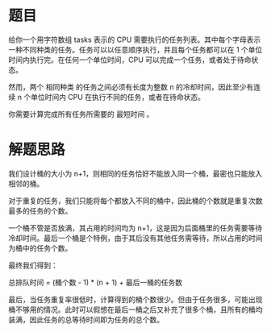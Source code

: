 # 题目
给你一个用字符数组 tasks 表示的 CPU 需要执行的任务列表。其中每个字母表示一种不同种类的任务。任务可以以任意顺序执行，并且每个任务都可以在 1 个单位时间内执行完。在任何一个单位时间，CPU 可以完成一个任务，或者处于待命状态。  

然而，两个 相同种类 的任务之间必须有长度为整数 n 的冷却时间，因此至少有连续 n 个单位时间内 CPU 在执行不同的任务，或者在待命状态。  

你需要计算完成所有任务所需要的 最短时间 。

# 解题思路
我们设计桶的大小为 n+1，则相同的任务恰好不能放入同一个桶，最密也只能放入相邻的桶。  

对于重复的任务，我们只能将每个都放入不同的桶中，因此桶的个数就是重复次数最多的任务的个数。  

一个桶不管是否放满，其占用的时间均为 n+1，这是因为后面桶里的任务需要等待冷却时间。最后一个桶是个特例，由于其后没有其他任务需等待，所以占用的时间为桶中的任务个数。  

最终我们得到：  

总排队时间 = (桶个数 - 1) * (n + 1) + 最后一桶的任务数  

最后，当任务重复率很低时，计算得到的桶个数很少。但由于任务很多，可能出现桶不够用的情况。此时可以假想在最后一桶之后又补充了很多个桶，且所有的桶均装满，因此任务的总等待时间即为任务的总个数。